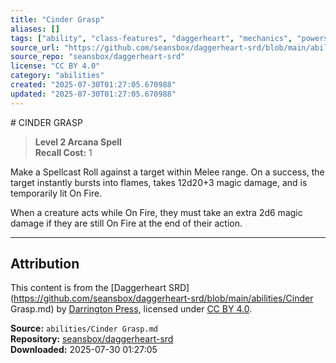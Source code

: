 ```yaml
---
title: "Cinder Grasp"
aliases: []
tags: ["ability", "class-features", "daggerheart", "mechanics", "powers", "reference", "srd", "ttrpg"]
source_url: "https://github.com/seansbox/daggerheart-srd/blob/main/abilities/Cinder Grasp.md"
source_repo: "seansbox/daggerheart-srd"
license: "CC BY 4.0"
category: "abilities"
created: "2025-07-30T01:27:05.670988"
updated: "2025-07-30T01:27:05.670988"
---
```


﻿# CINDER GRASP

> **Level 2 Arcana Spell**  
> **Recall Cost:** 1

Make a Spellcast Roll against a target within Melee range. On a success, the target instantly bursts into flames, takes 12d20+3 magic damage, and is temporarily lit On Fire.

When a creature acts while On Fire, they must take an extra 2d6 magic damage if they are still On Fire at the end of their action.

---

## Attribution

This content is from the [Daggerheart SRD](https://github.com/seansbox/daggerheart-srd/blob/main/abilities/Cinder Grasp.md) by [Darrington Press](https://darringtonpress.com/), licensed under [CC BY 4.0](https://creativecommons.org/licenses/by/4.0/).

**Source:** `abilities/Cinder Grasp.md`  
**Repository:** [seansbox/daggerheart-srd](https://github.com/seansbox/daggerheart-srd)  
**Downloaded:** 2025-07-30 01:27:05

